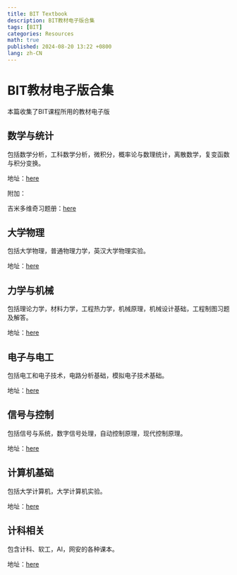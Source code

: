 ```yaml
---
title: BIT Textbook
description: BIT教材电子版合集
tags: [BIT]
categories: Resources
math: true
published: 2024-08-20 13:22 +0800
lang: zh-CN
--- 
```


# BIT教材电子版合集

本篇收集了BIT课程所用的教材电子版

## 数学与统计

包括数学分析，工科数学分析，微积分，概率论与数理统计，离散数学，复变函数与积分变换。

地址：[here](https://pan.baidu.com/s/1E-AAh96CrLVG78HuVuF7gQ?pwd=univ)

附加：

吉米多维奇习题册：[here](https://pan.baidu.com/s/1_bs2l9ZkkXNTxAbVgKUn9A?pwd=univ)

## 大学物理

包括大学物理，普通物理力学，英汉大学物理实验。

地址：[here](https://pan.baidu.com/s/1ZyBRFjMvO1E7TrjTZZ__dQ?pwd=univ)

## 力学与机械

包括理论力学，材料力学，工程热力学，机械原理，机械设计基础，工程制图习题及解答。

地址：[here](https://pan.baidu.com/s/16kz9f6lniF7Zuzc8baCNyg?pwd=univ)

## 电子与电工

包括电工和电子技术，电路分析基础，模拟电子技术基础。

地址：[here](https://pan.baidu.com/s/15wuTi6qweiE0LDRq1pUa5w?pwd=univ)

## 信号与控制

包括信号与系统，数字信号处理，自动控制原理，现代控制原理。

地址：[here](https://pan.baidu.com/s/1D1BSm8T-6ifUL0YeacL0kA?pwd=univ)

## 计算机基础

包括大学计算机，大学计算机实验。

地址：[here](https://pan.baidu.com/s/1TaAYgr_cLjgGE1ax26CB7w?pwd=univ)

## 计科相关

包含计科、软工，AI，网安的各种课本。

地址：[here](https://pan.baidu.com/s/15INb4KueoWHY5HE4Zb6Fww?pwd=univ)
